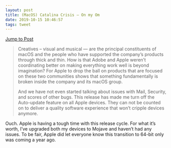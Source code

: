 ```yaml
---
layout: post
title: (MacOS) Catalina Crisis – On my Om
date: 2019-10-15 10:46:57
tags: tweet
---
```

[Jump to Post](https://om.co/2019/10/14/macos-catalina-crisis/)

> Creatives – visual and musical — are the principal constituents of macOS and the people who have supported the company’s products through thick and thin. How is that Adobe and Apple weren’t coordinating better on making everything work well is beyond imagination? For Apple to drop the ball on products that are focused on these two communities shows that something fundamentally is broken inside the company and its macOS group. 
> 
> And we have not even started talking about issues with Mail, Security, and scores of other bugs. This release has made me turn off the Auto-update feature on all Apple devices. They can not be counted on to deliver a quality software experience that won’t cripple devices anymore. 

Ouch. Apple is having a tough time with this release cycle. For what it’s worth, I’ve upgraded both my devices to Mojave and haven’t had any issues. To be fair, Apple did let everyone know this transition to 64-bit only was coming a year ago. 